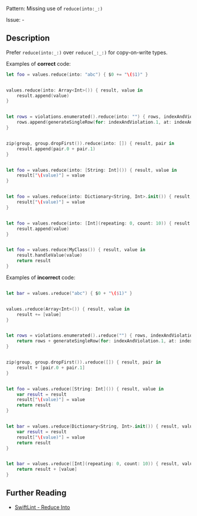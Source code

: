 Pattern: Missing use of `reduce(into:_:)`

Issue: -

## Description

Prefer `reduce(into:_:)` over `reduce(_:_:)` for copy-on-write types.

Examples of **correct** code:

```swift
let foo = values.reduce(into: "abc") { $0 += "\($1)" }


values.reduce(into: Array<Int>()) { result, value in
    result.append(value)
}


let rows = violations.enumerated().reduce(into: "") { rows, indexAndViolation in
    rows.append(generateSingleRow(for: indexAndViolation.1, at: indexAndViolation.0 + 1))
}


zip(group, group.dropFirst()).reduce(into: []) { result, pair in
    result.append(pair.0 + pair.1)
}


let foo = values.reduce(into: [String: Int]()) { result, value in
    result["\(value)"] = value
}


let foo = values.reduce(into: Dictionary<String, Int>.init()) { result, value in
    result["\(value)"] = value
}


let foo = values.reduce(into: [Int](repeating: 0, count: 10)) { result, value in
    result.append(value)
}


let foo = values.reduce(MyClass()) { result, value in
    result.handleValue(value)
    return result
}

```
Examples of **incorrect** code:

```swift

let bar = values.↓reduce("abc") { $0 + "\($1)" }


values.↓reduce(Array<Int>()) { result, value in
    result += [value]
}


let rows = violations.enumerated().↓reduce("") { rows, indexAndViolation in
    return rows + generateSingleRow(for: indexAndViolation.1, at: indexAndViolation.0 + 1)
}


zip(group, group.dropFirst()).↓reduce([]) { result, pair in
    result + [pair.0 + pair.1]
}


let foo = values.↓reduce([String: Int]()) { result, value in
    var result = result
    result["\(value)"] = value
    return result
}


let bar = values.↓reduce(Dictionary<String, Int>.init()) { result, value in
    var result = result
    result["\(value)"] = value
    return result
}


let bar = values.↓reduce([Int](repeating: 0, count: 10)) { result, value in
    return result + [value]
}

```

## Further Reading

* [SwiftLint - Reduce Into](https://realm.github.io/SwiftLint/reduce_into.html)